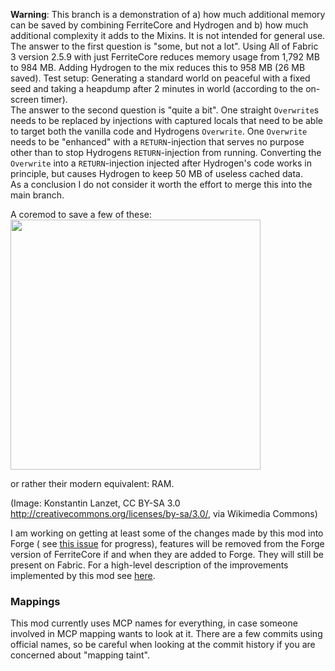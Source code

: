 **Warning**: This branch is a demonstration of a) how much additional memory can be saved by combining FerriteCore and
Hydrogen and b) how much additional complexity it adds to the Mixins. It is not intended for general use.  
The answer to the first question is "some, but not a lot". Using All of Fabric 3 version 2.5.9 with just FerriteCore
reduces memory usage from 1,792 MB to 984 MB. Adding Hydrogen to the mix reduces this to 958 MB (26 MB saved). Test
setup: Generating a standard world on peaceful with a fixed seed and taking a heapdump after 2 minutes in world
(according to the on-screen timer).  
The answer to the second question is "quite a bit". One straight `Overwrite`s needs to be replaced by injections with
captured locals that need to be able to target both the vanilla code and Hydrogens `Overwrite`. One `Overwrite` needs to
be "enhanced" with a `RETURN`-injection that serves no purpose other than to stop Hydrogens `RETURN`-injection from
running. Converting the `Overwrite` into a `RETURN`-injection injected after Hydrogen's code works in principle, but
causes Hydrogen to keep 50 MB of useless cached data.  
As a conclusion I do not consider it worth the effort to merge this into the main branch.

A coremod to save a few of these:  
<img src="https://upload.wikimedia.org/wikipedia/commons/d/da/KL_CoreMemory.jpg" width="400"/>

or rather their modern equivalent: RAM.

(Image: Konstantin Lanzet, CC BY-SA 3.0 <http://creativecommons.org/licenses/by-sa/3.0/>, via Wikimedia Commons)

I am working on getting at least some of the changes made by this mod into Forge (
see [this issue](https://github.com/MinecraftForge/MinecraftForge/issues/7559) for progress), features will be removed
from the Forge version of FerriteCore if and when they are added to Forge. They will still be present on Fabric. For a
high-level description of the improvements implemented by this mod see [here](summary.md).

### Mappings

This mod currently uses MCP names for everything, in case someone involved in MCP mapping wants to look at it. There are
a few commits using official names, so be careful when looking at the commit history if you are concerned about "mapping
taint".
